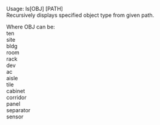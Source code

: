 Usage: ls[OBJ] [PATH]   
Recursively displays specified object type from given path.

Where OBJ can be:   
ten   
site   
bldg   
room   
rack   
dev   
ac   
aisle   
tile   
cabinet   
corridor   
panel   
separator   
sensor   